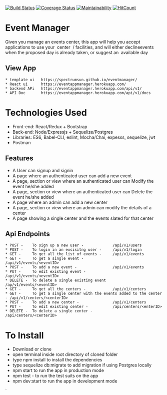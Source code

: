 [![Build Status](https://travis-ci.org/Spectrumsun/eventmanager.svg?branch=develop)](https://travis-ci.org/Spectrumsun/eventmanager)
[![Coverage Status](https://coveralls.io/repos/github/Spectrumsun/eventmanager/badge.svg?branch=develop)](https://coveralls.io/github/Spectrumsun/eventmanager?branch=develop)
[![Maintainability](https://api.codeclimate.com/v1/badges/f12b2146b1c46953b97a/maintainability)](https://codeclimate.com/github/Spectrumsun/eventmanager/maintainability)
[![HitCount](http://hits.dwyl.io/Spectrumsun/eventmanager.svg)](http://hits.dwyl.io/Spectrumsun/eventmanager)


# Event Manager
Given you manage​ ​an​ ​events​ ​center,​ ​this​ ​app​ ​will​ ​help​ ​you​ ​accept​ ​applications​ ​to​ ​use​ ​your​ ​
center  /​ ​facilities,​ ​and​ ​will​ ​either​ ​decline​ ​events​ ​when​ ​the​ ​proposed day is already taken,
or suggest an  available day 

## View App
    * template ui   https://spectrumsun.github.io/eventmanager/
    * React ui      https://eventappmanager.herokuapp.com/
    * backend APi   https://eventappmanager.herokuapp.com/api/v1/
    * API Doc       https://eventappmanager.herokuapp.com/api/v1/docs


# Technologies Used
   * Front-end: React/Redux + Bootstrap
   * Back-end: Node/Expressjs + Sequelize/Postgres
   * Libraries: ES6, Babel-CLI, eslint, Mocha/Chai, expesss, sequelize, jwt
   * Postman

## Features
   * A User can signup and signin 
   * A page where an authenticated user can add a new event
   * A page, section or view where an authenticated user can Modify the event he/she added
   * A page, section or view where an authenticated user can Delete the event he/she added
   * A page where an admin can add a new center
   * A page, section or view where an admin can modify the details of a center
   * A page showing  a single center and the events slated for that center


 ## Api Endpoints
    * POST -    To sign up a new user -             /api/v1/users
    * POST -    To login in an exsisitng user -     /api/v1/login
    * GET -     To get all the list of events -     /api/v1/events
    * GET -     To get a single event -             /api/v1/events/<eventID>
    * POST -    To add a new event -                /api/v1/events
    * PUT -     To edit existing event -            /api/v1/events/<eventID>
    * DELETE -  To delete a single existing event   /ap/v1/events/<eventID>
    * GET -     To get all the centers -            /api/v1/centers
    * GET -     To get a single center with the events added to the center - /api/v1/centers/<centerID>
    * POST -    To add a new center -               /api/v1/centers
    * PUT -     To edit existing center -           /api/centers/<enterID>
    * DELETE -  To delete a single center -         /api/centers/<centerID>

  

# To Install
* Download or clone 
* open terminal inside root directory of cloned folder
* type npm install to install the dependencies
* type sequelize db:migrate to add migration if using Postgres locally 
* npm start to run the app in production mode
* npm test - to run the test suits on the app
* npm dev:start to run the app in development mode



`
